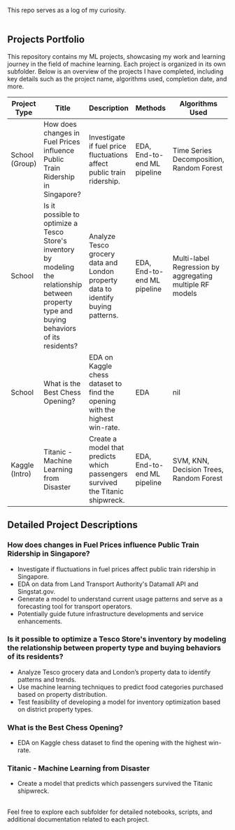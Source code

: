 This repo serves as a log of my curiosity.
<br>
<br>
## Projects Portfolio

This repository contains my ML projects, showcasing my work and learning journey in the field of machine learning. Each project is organized in its own subfolder. Below is an overview of the projects I have completed, including key details such as the project name, algorithms used, completion date, and more.

| Project Type   | Title | Description | Methods | Algorithms Used | Completion Date | Key Achievements |
|----------------|-------|-------------|---------|-----------------|-----------------|------------------|
| School (Group) | How does changes in Fuel Prices influence Public Train Ridership in Singapore? | Investigate if fuel price fluctuations affect public train ridership. | EDA, End-to-end ML pipeline | Time Series Decomposition, Random Forest | Apr 2024 | Grade: A |
| School         | Is it possible to optimize a Tesco Store's inventory by modeling the relationship between property type and buying behaviors of its residents? | Analyze Tesco grocery data and London property data to identify buying patterns. | EDA, End-to-end ML pipeline | Multi-label Regression by aggregating multiple RF models | Mar 2024 | Grade: A |
| School         | What is the Best Chess Opening? | EDA on Kaggle chess dataset to find the opening with the highest win-rate. | EDA | nil | Feb 2024 | Grade: A |
| Kaggle (Intro) | Titanic - Machine Learning from Disaster | Create a model that predicts which passengers survived the Titanic shipwreck. | EDA, End-to-end ML pipeline | SVM, KNN, Decision Trees, Random Forest | Jan 2024 | Nil, Practice Notebook |

## Detailed Project Descriptions

### How does changes in Fuel Prices influence Public Train Ridership in Singapore?
- Investigate if fluctuations in fuel prices affect public train ridership in Singapore.
- EDA on data from Land Transport Authority's Datamall API and Singstat.gov.
- Generate a model to understand current usage patterns and serve as a forecasting tool for transport operators.
- Potentially guide future infrastructure developments and service enhancements.

### Is it possible to optimize a Tesco Store's inventory by modeling the relationship between property type and buying behaviors of its residents?
- Analyze Tesco grocery data and London’s property data to identify patterns and trends.
- Use machine learning techniques to predict food categories purchased based on property distribution.
- Test feasibility of developing a model for inventory optimization based on district property types.

### What is the Best Chess Opening?
- EDA on Kaggle chess dataset to find the opening with the highest win-rate.

### Titanic - Machine Learning from Disaster
- Create a model that predicts which passengers survived the Titanic shipwreck.


<br>
Feel free to explore each subfolder for detailed notebooks, scripts, and additional documentation related to each project.